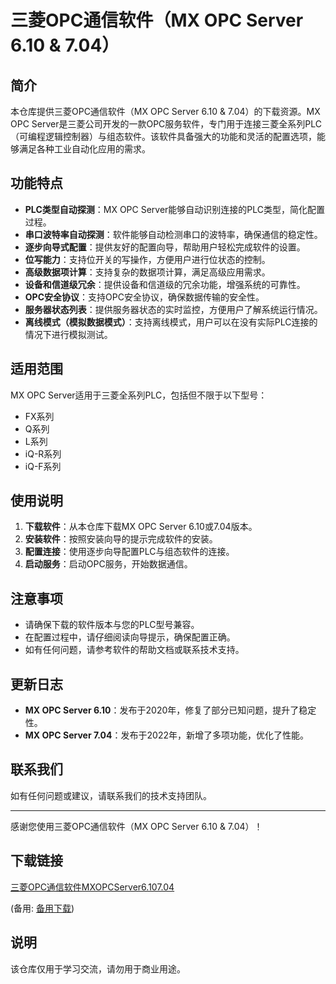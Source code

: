 # 三菱OPC通信软件（MX OPC Server 6.10 & 7.04）

## 简介

本仓库提供三菱OPC通信软件（MX OPC Server 6.10 & 7.04）的下载资源。MX OPC Server是三菱公司开发的一款OPC服务软件，专门用于连接三菱全系列PLC（可编程逻辑控制器）与组态软件。该软件具备强大的功能和灵活的配置选项，能够满足各种工业自动化应用的需求。

## 功能特点

- **PLC类型自动探测**：MX OPC Server能够自动识别连接的PLC类型，简化配置过程。
- **串口波特率自动探测**：软件能够自动检测串口的波特率，确保通信的稳定性。
- **逐步向导式配置**：提供友好的配置向导，帮助用户轻松完成软件的设置。
- **位写能力**：支持位开关的写操作，方便用户进行位状态的控制。
- **高级数据项计算**：支持复杂的数据项计算，满足高级应用需求。
- **设备和信道级冗余**：提供设备和信道级的冗余功能，增强系统的可靠性。
- **OPC安全协议**：支持OPC安全协议，确保数据传输的安全性。
- **服务器状态列表**：提供服务器状态的实时监控，方便用户了解系统运行情况。
- **离线模式（模拟数据模式）**：支持离线模式，用户可以在没有实际PLC连接的情况下进行模拟测试。

## 适用范围

MX OPC Server适用于三菱全系列PLC，包括但不限于以下型号：

- FX系列
- Q系列
- L系列
- iQ-R系列
- iQ-F系列

## 使用说明

1. **下载软件**：从本仓库下载MX OPC Server 6.10或7.04版本。
2. **安装软件**：按照安装向导的提示完成软件的安装。
3. **配置连接**：使用逐步向导配置PLC与组态软件的连接。
4. **启动服务**：启动OPC服务，开始数据通信。

## 注意事项

- 请确保下载的软件版本与您的PLC型号兼容。
- 在配置过程中，请仔细阅读向导提示，确保配置正确。
- 如有任何问题，请参考软件的帮助文档或联系技术支持。

## 更新日志

- **MX OPC Server 6.10**：发布于2020年，修复了部分已知问题，提升了稳定性。
- **MX OPC Server 7.04**：发布于2022年，新增了多项功能，优化了性能。

## 联系我们

如有任何问题或建议，请联系我们的技术支持团队。

---

感谢您使用三菱OPC通信软件（MX OPC Server 6.10 & 7.04）！

## 下载链接
[三菱OPC通信软件MXOPCServer6.107.04](https://pan.quark.cn/s/291907a9d4e9) 

(备用: [备用下载](https://pan.baidu.com/s/1GlpB4_CVHtPNZI8YoI2RMA?pwd=1234))

## 说明

该仓库仅用于学习交流，请勿用于商业用途。
